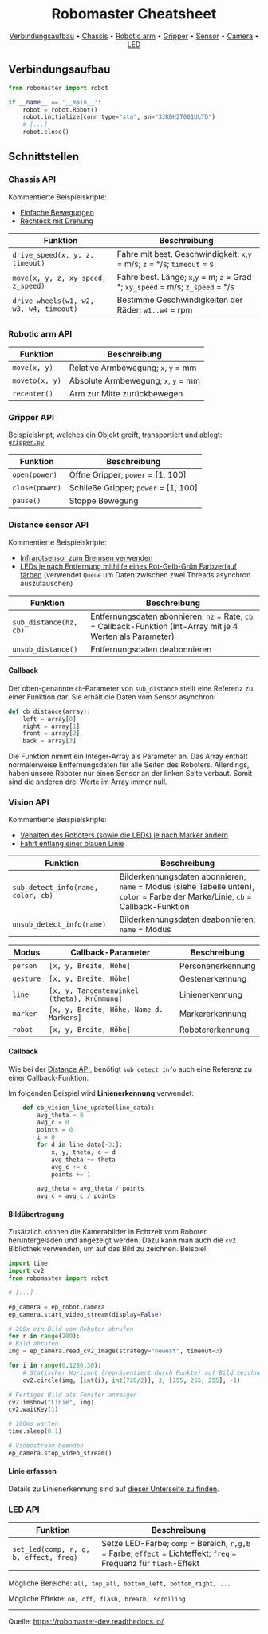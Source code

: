 <h1 align="center">
  Robomaster Cheatsheet
  <br>
</h1>
<p align="center">
  <a href="#verbindungsaufbau">Verbindungsaufbau</a> •
  <a href="#chassis-api">Chassis</a> •
  <a href="#robotic-arm-api">Robotic arm</a> •
  <a href="#gripper-api">Gripper</a> •
  <a href="#distance-sensor-api">Sensor</a> •
  <a href="#vision-api">Camera</a> •
  <a href="#led-api">LED</a>
</p>


## Verbindungsaufbau

```python
from robomaster import robot

if __name__ == '__main__':
    robot = robot.Robot()
    robot.initialize(conn_type="sta", sn="3JKDH2T001ULTD")
	# [...]
    robot.close()
```

## Schnittstellen

### Chassis API

Kommentierte Beispielskripte:
* [Einfache Bewegungen](chassis/chassis.py)
* [Rechteck mit Drehung](chassis/rechteck.py)

| Funktion | Beschreibung |
| ------------------------------------------------------------ | ---- |
| `drive_speed(x, y, z, timeout)` | Fahre mit best. Geschwindigkeit; `x`,`y` = m/s; `z` = °/s; `timeout` = s |
| `move(x, y, z, xy_speed, z_speed)` | Fahre best. Länge;  `x`,`y` = m; `z` = Grad °; `xy_speed` = m/s; `z_speed` = °/s |
| `drive_wheels(w1, w2, w3, w4, timeout)` | Bestimme Geschwindigkeiten der Räder; `w1..w4` = rpm |

### Robotic arm API

| Funktion       | Beschreibung                        |
| -------------- | ----------------------------------- |
| `move(x, y)`   | Relative Armbewegung; `x`, `y` = mm |
| `moveto(x, y)` | Absolute Armbewegung; `x`, `y` = mm |
| `recenter()`   | Arm zur Mitte zurückbewegen         |

### Gripper API

Beispielskript, welches ein Objekt greift, transportiert und ablegt: [`gripper.py`](gripper/gripper.py)

| Funktion       | Beschreibung                         |
| -------------- | ------------------------------------ |
| `open(power)`  | Öffne Gripper; `power` = [1, 100]    |
| `close(power)` | Schließe Gripper; `power` = [1, 100] |
| `pause()`      | Stoppe Bewegung                      |


### Distance sensor API

Kommentierte Beispielskripte:
* [Infrarotsensor zum Bremsen verwenden](sensor/sensor-drive.py)
* [LEDs je nach Entfernung mithilfe eines Rot-Gelb-Grün Farbverlauf färben](sensor/sensor-led.py) (verwendet `Queue` um Daten zwischen zwei Threads asynchron auszutauschen)


| Funktion       | Beschreibung                         |
| -------------- | ------------------------------------ |
| `sub_distance(hz, cb)`  | Entfernungsdaten abonnieren; `hz` = Rate, `cb` = Callback-Funktion (Int-Array mit je 4 Werten als Parameter) |
| `unsub_distance()` | Entfernungsdaten deabonnieren|

#### Callback

Der oben-genannte `cb`-Parameter von `sub_distance` stellt eine Referenz zu einer Funktion dar. Sie erhält die Daten vom Sensor asynchron:
```python
def cb_distance(array):
    left = array[0]
    right = array[1]
    front = array[2]
    back = array[3]

```
Die Funktion nimmt ein Integer-Array als Parameter an. Das Array enthält normalerweise Entfernungsdaten für alle Seiten des Roboters. Allerdings, haben unsere Roboter nur einen Sensor an der linken Seite verbaut. Somit sind die anderen drei Werte im Array immer null.


### Vision API

Kommentierte Beispielskripte:
* [Vehalten des Roboters (sowie die LEDs) je nach Marker ändern](vision/camera-marker.py)
* [Fahrt entlang einer blauen Linie](vision/follow-line)

| Funktion       | Beschreibung                         |
| -------------- | ------------------------------------ |
| `sub_detect_info(name, color, cb)`  | Bilderkennungsdaten abonnieren; `name` = Modus (siehe Tabelle unten), `color` = Farbe der Marke/Linie, `cb` = Callback-Funktion |
| `unsub_detect_info(name)` | Bilderkennungsdaten deabonnieren; `name` = Modus  |

| Modus       | Callback-Parameter | Beschreibung                         |
| -------------- | -------------- | ------------------------------------ |
| `person`  | `[x, y, Breite, Höhe]` | Personenerkennung |
| `gesture` | `[x, y, Breite, Höhe]` | Gestenerkennung |
| `line`    | `[x, y, Tangentenwinkel (theta), Krümmung]` | Linienerkennung |
| `marker`  | `[x, y, Breite, Höhe, Name d. Markers]` | Markererkennung |
| `robot`  | `[x, y, Breite, Höhe]` | Robotererkennung |

#### Callback
Wie bei der [Distance API](#distance-sensor-api), benötigt `sub_detect_info` auch eine Referenz zu einer Callback-Funktion.

Im folgenden Beispiel wird **Linienerkennung** verwendet:

```python
    def cb_vision_line_update(line_data):
        avg_theta = 0
        avg_c = 0
        points = 0
        i = 0
        for d in line_data[-3:]:
            x, y, theta, c = d
            avg_theta += theta
            avg_c += c
            points += 1

		avg_theta = avg_theta / points
        avg_c = avg_c / points

```



#### Bildübertragung

Zusätzlich können die Kamerabilder in Echtzeit vom Roboter heruntergeladen und angezeigt werden. Dazu kann man auch die `cv2` Bibliothek verwenden, um auf das Bild zu zeichnen. Beispiel:
```python
import time
import cv2
from robomaster import robot

# [...]

ep_camera = ep_robot.camera
ep_camera.start_video_stream(display=False)

# 200x ein Bild vom Roboter abrufen
for r in range(200):
# Bild abrufen
img = ep_camera.read_cv2_image(strategy="newest", timeout=3)

for i in range(0,1280,30):
    # Statischer Horizont (repräsentiert durch Punkte) auf Bild zeichnen
    cv2.circle(img, [int(i), int(720/2)], 3, [255, 255, 255], -1)

# Fertiges Bild als Fenster anzeigen
cv2.imshow("Linie", img)
cv2.waitKey(1)

# 100ms warten
time.sleep(0.1)

# Videostream beenden
ep_camera.stop_video_stream()
```
#### Linie erfassen

Details zu Linienerkennung sind auf [dieser Unterseite zu finden](vision/follow-line).


### LED API

| Funktion       | Beschreibung                         |
| -------------- | ------------------------------------ |
| `set_led(comp, r, g, b, effect, freq)` | Setze LED-Farbe; `comp` = Bereich, `r,g,b` = Farbe; `effect` = Lichteffekt; `freq` = Frequenz für `flash`-Effekt |

Mögliche Bereiche: `all, top_all, bottom_left, bottom_right, ...`

Mögliche Effekte: `on, off, flash, breath, scrolling`
_________

Quelle: <https://robomaster-dev.readthedocs.io/>
